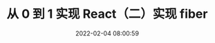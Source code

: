 ---
title: 从 0 到 1 实现 React（二）实现 fiber 
date: 2022-02-04 08:00:59
tags: 
  - react
  - 从 0 到 1 系列
categories: react
---
